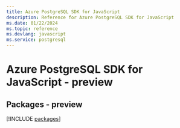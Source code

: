 ```yaml
---
title: Azure PostgreSQL SDK for JavaScript
description: Reference for Azure PostgreSQL SDK for JavaScript
ms.date: 01/22/2024
ms.topic: reference
ms.devlang: javascript
ms.service: postgresql
---
```

# Azure PostgreSQL SDK for JavaScript - preview
## Packages - preview
[!INCLUDE [packages](postgresql-index.md)]